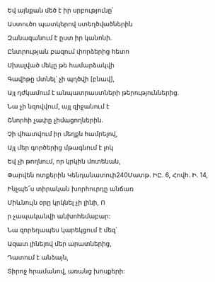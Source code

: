 Եվ այնքան մեծ է իր սրբությունը՝

Աստուծո պատկերով ստեղծվածներին

Զանազանում է ըստ իր կանոնի.

Ընտրության բազում փորձերից հետո

Սխալված մեկը թե համարձակվի

Գավիթը մտնել՝ չի պղծվի [բնավ],

Այլ դժկամում է անպատրաստների թերություններից.

Նա չի նզովվում, այլ զիջանում է

Շնորհի չափը չիմացողներին.

Չի վհատվում իր մեղքն համրելով,

Այլ մեր գործերից մթագնում է լոկ

Եվ չի թողնում, որ կրկին մոտենան,

Փարվեն ոտքերին Կենդանատուի240Մատթ. ԻԸ. 6, Հովհ. Ի. 14,

Ինչպե՜ս տիրական խորհուրդը անճառ

Միևնույն օրը կրկնել չի լինի, Ո

ր չապականվի անխոհեմաբար:

Նա զորեղապես կարեկցում է մեզ՝

Ազատ լինելով մեր արատներից,

Դատում է անձայն,

Տիրոջ հրամանով, առանց խոսքերի: